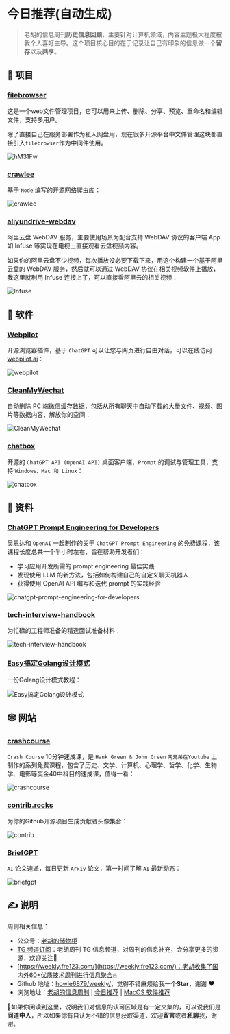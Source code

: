# 今日推荐(自动生成)

> 老胡的信息周刊**历史信息回顾**，主要针对计算机领域，内容主题极大程度被我个人喜好主导。这个项目核心目的在于记录让自己有印象的信息做一个**留存**以及**共享**。


## 🎯 项目 

### [filebrowser](https://github.com/filebrowser/filebrowser)

这是一个web文件管理项目，它可以用来上传、删除、分享、预览、重命名和编辑文件，支持多用户。

除了直接自己在服务部署作为私人网盘用，现在很多开源平台中文件管理这块都直接引入`filebrowser`作为中间件使用。

![hM31Fw](https://images-1252557999.file.myqcloud.com/uPic/hM31Fw.jpg) 

### [crawlee](https://crawlee.dev/)

基于 `Node` 编写的开源网络爬虫库：

![crawlee](https://images-1252557999.file.myqcloud.com/uPic/crawlee.jpg) 

### [aliyundrive-webdav](https://github.com/messense/aliyundrive-webdav)

阿里云盘 WebDAV 服务，主要使用场景为配合支持 WebDAV 协议的客户端 App 如 Infuse 等实现在电视上直接观看云盘视频内容。

如果你的阿里云盘不少视频，每次播放没必要下载下来，用这个构建一个基于阿里云盘的 WebDAV 服务，然后就可以通过 WebDAV 协议在相关视频软件上播放，我这里就利用 Infuse 连接上了，可以直接看阿里云的相关视频：

![Infuse](https://images-1252557999.file.myqcloud.com/uPic/Fbred5.png) 

## 🤖 软件 

### [Webpilot](https://github.com/webpilot-ai/Webpilot)

开源浏览器插件，基于 `ChatGPT` 可以让您与网页进行自由对话，可以在线访问 [webpilot.ai](https://github.com/webpilot-ai/Webpilot)：

![webpilot](https://images-1252557999.file.myqcloud.com/uPic/webpilot.jpg) 

### [CleanMyWechat](https://github.com/blackboxo/CleanMyWechat)

自动删除 PC 端微信缓存数据，包括从所有聊天中自动下载的大量文件、视频、图片等数据内容，解放你的空间：

![CleanMyWechat](https://images-1252557999.file.myqcloud.com/uPic/CleanMyWechat.jpeg) 

### [chatbox](https://github.com/Bin-Huang/chatbox)

开源的 `ChatGPT API (OpenAI API)` 桌面客户端，`Prompt` 的调试与管理工具，支持 `Windows、Mac 和 Linux`：

![chatbox](https://images-1252557999.file.myqcloud.com/uPic/chatbox.png) 

## 👀 资料 

### [ChatGPT Prompt Engineering for Developers](https://www.deeplearning.ai/short-courses/chatgpt-prompt-engineering-for-developers/)

吴恩达和 `OpenAI` 一起制作的关于 `ChatGPT Prompt Engineering` 的免费课程，该课程长度总共一个半小时左右，旨在帮助开发者们：

- 学习应用开发所需的 prompt engineering 最佳实践
- 发现使用 LLM 的新方法，包括如何构建自己的自定义聊天机器人
- 获得使用 OpenAI API 编写和迭代 prompt 的实践经验

![chatgpt-prompt-engineering-for-developers](https://images-1252557999.file.myqcloud.com/uPic/chatgpt-prompt-engineering-for-developers.jpg) 

### [tech-interview-handbook](https://github.com/yangshun/tech-interview-handbook)

为忙碌的工程师准备的精选面试准备材料：

![tech-interview-handbook](https://images-1252557999.file.myqcloud.com/uPic/lAcwMK.png) 

### [Easy搞定Golang设计模式](https://www.yuque.com/aceld/lfhu8y/rg6nsf)

一份Golang设计模式教程：

![Easy搞定Golang设计模式](https://images-1252557999.file.myqcloud.com/uPic/Easy搞定Golang设计模式.jpg) 

## 🕸 网站 

### [crashcourse](https://crashcourse.club/category)

`Crash Course` 10分钟速成课，是 `Hank Green & John Green` `两兄弟在Youtube` 上制作的系列免费课程，包含了历史、文学、计算机、心理学、哲学、化学、生物学、电影等奖金40中科目的速成课，值得一看：

![crashcourse](https://images-1252557999.file.myqcloud.com/uPic/crashcourse.jpg) 

### [contrib.rocks](https://contrib.rocks/)

为你的Github开源项目生成贡献者头像集合：

![contrib](https://images-1252557999.file.myqcloud.com/uPic/contrib.jpg) 

### [BriefGPT](https://briefgpt.xyz/)

`AI` 论文速递，每日更新 `Arxiv` 论文，第一时间了解 `AI` 最新动态：

![briefgpt](https://images-1252557999.file.myqcloud.com/uPic/briefgpt.jpg) 

## ✍️ 说明

周刊相关信息：

- 公众号：[老胡的储物柜](https://images-1252557999.file.myqcloud.com/uPic/ETIbMe.jpg)
- [TG 频道订阅](https://t.me/howie_weekly)：老胡周刊 TG 信息频道，对周刊的信息补充，会分享更多的资源，欢迎关注👏
- [https://weekly.fre123.com/](https://weekly.fre123.com/)：老胡收集了国内外60+优质技术周刊进行信息聚合🔥
- Github 地址：[howie6879/weekly/](https://github.com/howie6879/weekly/)，觉得不错麻烦给我一个**Star**，谢谢 ❤️
- 浏览地址：[老胡的信息周刊](https://weekly.howie6879.com) | [今日推荐](https://weekly.howie6879.com/recommend/index.html) | [MacOS 软件推荐](https://weekly.howie6879.com/soft/mac.html)

🙌如果你阅读到这里，说明我们对信息的认可区域是有一定交集的，可以说我们是**同道中人**，所以如果你有自认为不错的信息获取渠道，欢迎**留言**或者**私聊**我，谢谢。
